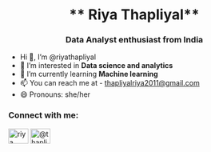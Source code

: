 <h1 align="center">** Riya Thapliyal** </h1>
<h3 align="center"> Data Analyst enthusiast from India </h3>
<!-- <p align="left"> <img src="https://komarev.com/ghpvc/?username=riyathapliyal&label=Profile%20views&color=0e75b6&style=flat" alt="riyathapliyal" /> </p> -->

                                                     
- Hi 👋, I’m @riyathapliyal
- 👀 I’m interested in **Data science and analytics**
- 🌱 I’m currently learning **Machine learning** 
- 📫 You can reach me at - thapliyalriya2011@gmail.com
- 😄 Pronouns: she/her

<h3 align="left">Connect with me:</h3>
<p align="left">
<a href="https://linkedin.com/in/riya-thapliyal/" target="blank"><img align="center" src="https://raw.githubusercontent.com/rahuldkjain/github-profile-readme-generator/master/src/images/icons/Social/linked-in-alt.svg" alt="riya thapliyal" height="30" width="40" /></a>
<a href="https://www.hackerrank.com/profile/thapliyalriya201" target="blank"><img align="center" src="https://raw.githubusercontent.com/rahuldkjain/github-profile-readme-generator/master/src/images/icons/Social/hackerrank.svg" alt="@thapliyalriya201" height="30" width="40" /></a>
</p>

<!---
riyathapliyal/riyathapliyal is a ✨ special ✨ repository because its `README.md` (this file) appears on your GitHub profile.
You can click the Preview link to take a look at your changes.
--->
